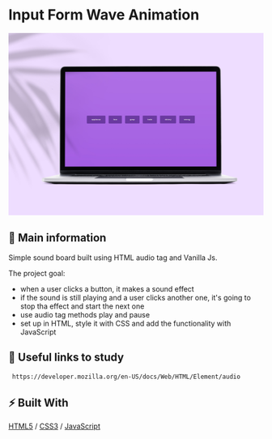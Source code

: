 # Input Form Wave Animation 

![cover](./assets/sounds.jpg)

## 🦉 Main information

Simple sound board built using HTML audio tag and Vanilla Js.

The project goal:
- when a user clicks a button, it makes a sound effect
- if the sound is still playing and a user clicks another one, it's going to stop tha effect and start the next one
- use audio tag methods play and pause 
- set up in HTML, style it with CSS and add the functionality with JavaScript

## 🦊 Useful links to study
```
 https://developer.mozilla.org/en-US/docs/Web/HTML/Element/audio
```

## ⚡ Built With
[HTML5](https://www.w3schools.com/html/) / [CSS3](https://www.w3schools.com/css/) / [JavaScript](https://www.w3schools.com/js/)